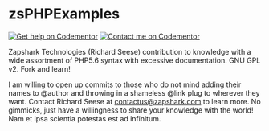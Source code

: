 # zsPHPExamples

<a href="https://www.codementor.io/praedon?utm_source=github&utm_medium=button&utm_term=praedon&utm_campaign=github"><img src="https://cdn.codementor.io/badges/get_help_github.svg" alt="Get help on Codementor" style="max-width:100%" /></a>
<a href="https://www.codementor.io/praedon?utm_source=github&utm_medium=button&utm_term=praedon&utm_campaign=github"><img src="https://cdn.codementor.io/badges/contact_me_github.svg" alt="Contact me on Codementor" style="max-width:100%" /></a>

Zapshark Technologies (Richard Seese) contribution to knowledge with a wide assortment of PHP5.6 syntax with excessive documentation. GNU GPL v2. Fork and learn! 

I am willing to open up commits to those who do not mind adding their names to @author and throwing in a shameless @link plug to wherever they want. Contact Richard Seese at contactus@zapshark.com to learn more. No gimmicks, just have a willingness to share your knowledge with the world! Nam et ipsa scientia potestas est ad infinitum. 

